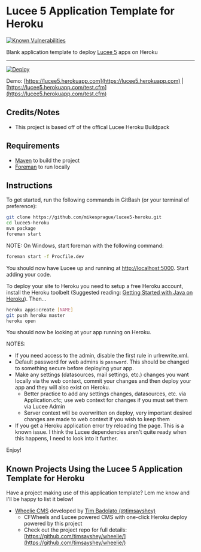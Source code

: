 # Lucee 5 Application Template for Heroku

[![Known Vulnerabilities](https://snyk.io/test/github/mikesprague/lucee5-heroku/badge.svg?targetFile=pom.xml)](https://snyk.io/test/github/mikesprague/lucee5-heroku?targetFile=pom.xml)

Blank application template to deploy [Lucee 5](http://lucee.org) apps on Heroku

---

[![Deploy](https://www.herokucdn.com/deploy/button.png)](https://heroku.com/deploy)

Demo: [https://lucee5.herokuapp.com](https://lucee5.herokuapp.com) | [https://lucee5.herokuapp.com/test.cfm](https://lucee5.herokuapp.com/test.cfm)

## Credits/Notes

- This project is based off of the offical Lucee Heroku Buildpack

## Requirements

- [Maven](http://maven.apache.org/) to build the project
- [Foreman](https://github.com/ddollar/foreman) to run locally

## Instructions

To get started, run the following commands in GitBash (or your terminal of preference):

```bash
git clone https://github.com/mikesprague/lucee5-heroku.git
cd lucee5-heroku
mvn package
foreman start
```

NOTE: On Windows, start foreman with the following command:

```bash
foreman start -f Procfile.dev
```

You should now have Lucee up and running at <http://localhost:5000>. Start adding your code.

To deploy your site to Heroku you need to setup a free Heroku account, install the Heroku toolbelt (Suggested reading: [Getting Started with Java on Heroku](https://devcenter.heroku.com/articles/getting-started-with-java)). Then...

```bash
heroku apps:create [NAME]
git push heroku master
heroku open
```

You should now be looking at your app running on Heroku.

NOTES:

- If you need access to the admin, disable the first rule in urlrewrite.xml.
- Default password for web admins is `password`. This should be changed to something secure before deploying your app.
- Make any settings (datasources, mail settings, etc.) changes you want locally via the web context, commit your changes and then deploy your app and they will also exist on Heroku.
  - Better practice to add any settings changes, datasources, etc. via Application.cfc; use web context for changes if you must set them via Lucee Admin
  - Server context will be overwritten on deploy, very important desired changes are made to web context if you wish to keep them
- If you get a Heroku application error try reloading the page. This is a known issue. I think the Lucee dependencies aren't quite ready when this happens, I need to look into it further.

Enjoy!

## Known Projects Using the Lucee 5 Application Template for Heroku

Have a project making use of this application template? Lem me know and I'll be happy to list it below!

- [Wheelie CMS](https://github.com/timsayshey/wheelie/) developed by [Tim Badolato (@timsayshey)](https://github.com/timsayshey)
  - CFWheels and Lucee powered CMS with one-click Heroku deploy powered by this project
  - Check out the project repo for full details: [https://github.com/timsayshey/wheelie/](https://github.com/timsayshey/wheelie/)
